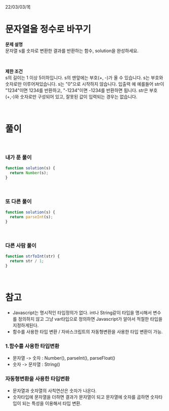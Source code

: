 22/03/03/목

<h1>문자열을 정수로 바꾸기</h1>

<strong>문제 설명</strong>  
문자열 s를 숫자로 변환한 결과를 반환하는 함수, solution을 완성하세요.

<br>

<strong>제한 조건</strong>  
s의 길이는 1 이상 5이하입니다.
s의 맨앞에는 부호(+, -)가 올 수 있습니다.
s는 부호와 숫자로만 이루어져있습니다.
s는 "0"으로 시작하지 않습니다.
입출력 예
예를들어 str이 "1234"이면 1234를 반환하고, "-1234"이면 -1234를 반환하면 됩니다.
str은 부호(+,-)와 숫자로만 구성되어 있고, 잘못된 값이 입력되는 경우는 없습니다.

<br>

<h1>풀이</h1>

<br>
<h3>내가 푼 풀이</h3>

```javascript
function solution(s) {
  return Number(s);
}
```

<br>

<h3>또 다른 풀이</h3>

```javascript
function solution(s) {
  return parseInt(s);
}
```

<br>

<h3>다른 사람 풀이</h3>

```javascript
function strToInt(str) {
  return str / 1;
}
```

<br>
<h1>참고</h1>

- Javascript는 명시적인 타입정의가 없다. int나 String같이 타입을 명시해서 변수를 정의하지 않고 그냥 var타입으로 정의하면 Javascript가 알아서 적절한 타입을 지정하게된다.
- 함수를 사용한 타입 변환 / 자바스크립트의 자동형변환을 사용한 타입 변환이 가능.

<h3>1.함수를 사용한 타입변환 </h3>

- 문자열 -> 숫자 : Number(), parseInt(), parseFloat()
- 숫자 -> 문자열 : String()

<h3>자동형변환을 사용한 타입변환 </h3>

- 문자열과 숫자열의 사칙연산은 숫자가 나온다.
- 숫자타입에 문자열을 더하면 결과가 문자열이 되고 문자열에 숫자를 곱하면 숫자타입이 되는 특성을 이용해서 타입 변환.
